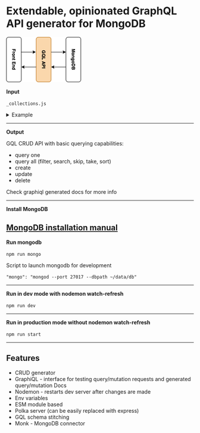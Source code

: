# Extendable, opinionated GraphQL API generator for MongoDB

![Graphql generator](graphql-api-generator.png)

**Input**

```_collections.js```

<details>
  <summary>Example</summary>  

```
[{
  "collection": "Author",
  "fields": [
    {
      "name": "firstName",
      "type": "String",
    },
    {
      "name": "lastName",
      "type": "String",
    },
    {
      "name": "posts",
      "type": "[Post]",
    },
  ]
}, {
  "collection": "Post",
  "fields": [
    {
      "name": "title",
      "type": "String",
    },
    {
      "name": "author",
      "type": "Author",
    },
    {
      "name": "votes",
      "type": "Int",
    },
  ]
}]
```
</details> 
  
---

**Output**

GQL CRUD API with basic querying capabilities:

- query one
- query all (filter, search, skip, take, sort)
- create
- update
- delete

Check graphiql generated docs for more info

---

**Install MongoDB**

[MongoDB installation manual](https://docs.mongodb.com/manual/installation/)
---

**Run mongodb**

```npm run mongo```

Script to launch mongodb for development  

```
"mongo": "mongod --port 27017 --dbpath ~/data/db"
```

---

**Run in dev mode with nodemon watch-refresh**

```npm run dev```

---

**Run in production mode without nodemon watch-refresh**

```npm run start```

---

## Features

* CRUD generator
* GraphiQL - interface for testing query/mutation requests and generated query/mutation Docs
* Nodemon - restarts dev server after changes are made
* Env variables
* ESM module based
* Polka server (can be easily replaced with express)
* GQL schema stitching
* Monk - MongoDB connector
